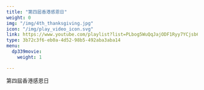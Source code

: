 ```yaml
---
title: "第四屆香港感恩日"
weight: 0
img: "/img/4th_thanksgiving.jpg"
icon: "/img/play_video_icon.svg"
link: https://www.youtube.com/playlist?list=PLbog5WuQqJajODF1Ryy7YCjsb6IuB2lLG
type: 3b72c3f6-eb0a-4d52-98b5-492aba3aba14
menu:
  dp339movie:
    weight: 1

---
```

第四屆香港感恩日
